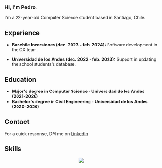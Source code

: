 ### Hi, I'm Pedro.

I'm a 22-year-old Computer Science student based in Santiago, Chile.

## Experience

- **Banchile Inversiones (dec. 2023 - feb. 2024):** Software development in the CX team.

- **Universidad de los Andes (dec. 2022 - feb. 2023):** Support in updating the school students's database.

## Education

- **Major's degree in Computer Science - Universidad de los Andes (2021-2026)**
- **Bachelor's degree in Civil Engineering - Universidad de los Andes (2020-2020)**

## Contact
For a quick response, DM me on [LinkedIn](https://www.linkedin.com/in/pedro-pablo-villegas-celis-360589299/)

## Skills
<p align="center">
  <a href="https://github.com/PedroVillegasss">
    <img src="https://skillicons.dev/icons?i=python,c,cpp,js,html,css,postgres,ruby,bootstrap" />
  </a>
</p>
